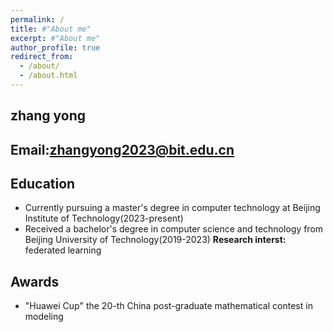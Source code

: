 ```yaml
---
permalink: /
title: #"About me"
excerpt: #"About me"
author_profile: true
redirect_from:
  - /about/
  - /about.html
---
```



## **zhang yong** 
## **Email:zhangyong2023@bit.edu.cn** 
## Education
- Currently pursuing a master's degree in computer technology at Beijing Institute of Technology(2023-present)
- Received a bachelor's degree in computer science and technology from Beijing University of Technology(2019-2023)
**Research interst:** federated learning
## Awards
- "Huawei Cup" the 20-th China post-graduate mathematical contest in modeling
